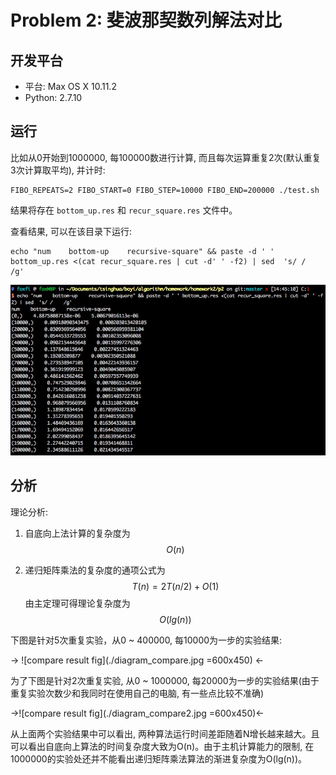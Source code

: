 Problem 2: 斐波那契数列解法对比
================

开发平台
------------
* 平台: Max OS X 10.11.2
* Python: 2.7.10

运行
------------
比如从0开始到1000000, 每100000数进行计算, 而且每次运算重复2次(默认重复3次计算取平均), 并计时:

```
FIBO_REPEATS=2 FIBO_START=0 FIBO_STEP=10000 FIBO_END=200000 ./test.sh
```

结果将存在 ``bottom_up.res`` 和 ``recur_square.res`` 文件中。

查看结果, 可以在该目录下运行:

```
echo "num    bottom-up    recursive-square" && paste -d ' ' bottom_up.res <(cat recur_square.res | cut -d' ' -f2) | sed  's/ /    /g'
```

![compare result](./time_compare.jpg)

分析
------------
理论分析:

1. 自底向上法计算的复杂度为$$O(n)$$

2. 递归矩阵乘法的复杂度的通项公式为
$$T(n) = 2T(n/2) + O(1)$$
 由主定理可得理论复杂度为$$O(lg(n))$$
 
 
下图是针对5次重复实验，从0 ~ 400000, 每10000为一步的实验结果:

-> ![compare result fig](./diagram_compare.jpg =600x450) <-



为了下图是针对2次重复实验, 从0 ~ 1000000, 每20000为一步的实验结果(由于重复实验次数少和我同时在使用自己的电脑, 有一些点比较不准确)

->![compare result fig](./diagram_compare2.jpg =600x450)<-

从上面两个实验结果中可以看出, 两种算法运行时间差距随着N增长越来越大。且可以看出自底向上算法的时间复杂度大致为O(n)。由于主机计算能力的限制, 在1000000的实验处还并不能看出递归矩阵乘法算法的渐进复杂度为O(lg(n))。

<!--
|   N   | bottom-up打表  |  递归矩阵乘   |
|  :-:  |:-------------:|:------------:|
|0      |0.00000489     |0.00000501
|10000  |0.00918        |0.000203
|20000  |0.0309         |0.000567
|30000  |0.0545         |0.00102
|40000  |0.0902         |0.00160
|50000  |0.138          |0.00227
|60000  |0.192          |0.00302
|70000  |0.274          |0.00422
|80000  |0.362          |0.00490
|90000  |0.486          |0.00597
|100000 |0.748          |0.00709
|110000 |0.714          |0.00822
|120000 |0.843          |0.00914
|130000 |0.968          |0.0131
|140000 |1.19           |0.0171
|150000 |1.31           |0.0194
|160000 |1.49           |0.0164
|170000 |1.70           |0.0164
|180000 |2.02           |0.0186
|190000 |2.27           |0.0193
|200000 |2.35           |0.0214


-->